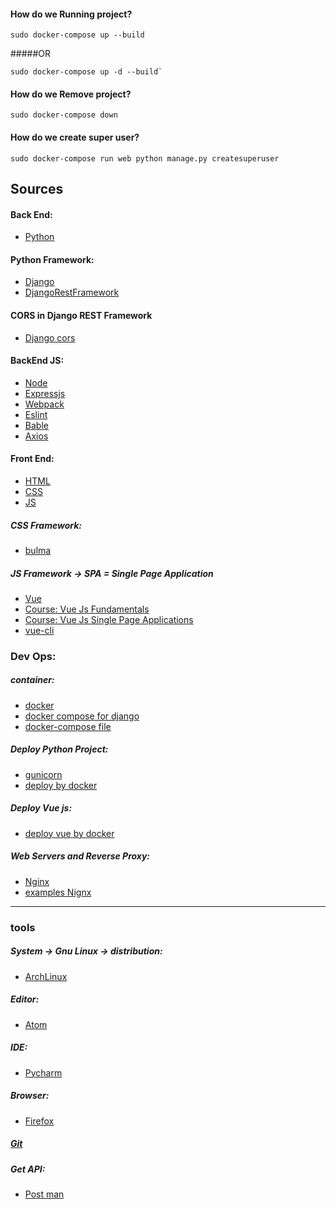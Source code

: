 
#### How do we Running project?
    sudo docker-compose up --build

#####OR

    sudo docker-compose up -d --build`

#### How do we Remove project?
    sudo docker-compose down

#### How do we create super user?
    sudo docker-compose run web python manage.py createsuperuser



## Sources
#### Back End:
- <a href="https://docs.python.org/3/">Python</a>

#### Python Framework: 
- <a href="https://docs.djangoproject.com/en/2.1/">Django</a> 
- <a href="https://www.django-rest-framework.org/">DjangoRestFramework</a>

#### CORS in Django REST Framework
- <a href="https://www.techiediaries.com/django-cors/">Django cors</a>

#### BackEnd JS:
- <a href="https://nodejs.org/api/index.html">Node</a>
- <a href="https://expressjs.com/en/starter/installing.html">Expressjs</a>
- <a href="https://webpack.js.org/concepts/">Webpack</a>
- <a href="https://eslint.org/docs/developer-guide/working-with-rules">Eslint</a>
- <a href="https://babeljs.io/docs/en/">Bable</a>
- <a href="https://github.com/axios/axios">Axios</a>

#### Front End:
- <a href="https://www.w3schools.com/html/">HTML</a>
- <a href="https://www.w3schools.com/css/">CSS</a>
- <a href="https://www.w3schools.com/js/">JS</a>

##### CSS Framework:
- <a href="https://bulma.io/">bulma</a>

##### JS Framework -> SPA = Single Page Application
- <a href="https://vuejs.org/">Vue</a>
- <a href="https://app.pluralsight.com/library/courses/vuejs-fundamentals/table-of-contents">Course: Vue Js Fundamentals</a>
- <a href="https://app.pluralsight.com/library/courses/vue-js-single-page-applications/table-of-contents">Course: Vue Js Single Page Applications</a>
- <a href="https://vue-loader.vuejs.org/guide/#vue-cli">vue-cli</a> 

### Dev Ops:

##### container:
- <a href="https://www.docker.com/">docker</a>
- <a href="https://docs.docker.com/compose/django">docker compose for django</a>
- <a href="https://docs.docker.com/compose/compose-file/">docker-compose file</a>

##### Deploy Python Project: 
- <a href="https://gunicorn.org/">gunicorn</a>
- <a href="https://testdriven.io/blog/dockerizing-django-with-postgres-gunicorn-and-nginx">deploy by docker</a>

##### Deploy Vue js:
- <a href="https://vuejs.org/v2/cookbook/dockerize-vuejs-app.html">deploy vue by docker</a>

##### Web Servers and Reverse Proxy: 
- <a href="https://www.nginx.com/">Nginx</a>
- <a href="https://www.nginx.com/resources/wiki/start/topics/examples/full/">examples Nignx</a>

<hr/>

### tools
##### System -> Gnu Linux -> distribution:
- <a href="https://www.archlinux.org/">ArchLinux</a>

##### Editor:
- <a href="https://atom.io/">Atom</a>

##### IDE:
- <a href="https://www.jetbrains.com/pycharm/">Pycharm</a>

##### Browser:
- <a href="https://www.mozilla.org/">Firefox</a>


##### <a href="https://git-scm.com/">Git<a>

##### Get API:
- <a href="https://www.getpostman.com/">Post man</a>
